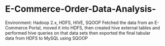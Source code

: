 # E-Commerce-Order-Data-Analysis-
Environment:  Hadoop 2.x, HDFS, HIVE, SQOOP Fetched the data from an E-Commerce Portal, moved it into HDFS, then created hive external tables and performed hive queries on that data sets then exported the final tabular data from HDFS to MySQL using SQOOP 
